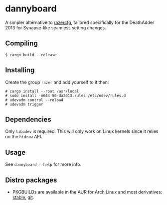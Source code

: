 # dannyboard
A simpler alternative to [razercfg](http://bues.ch/cms/hacking/razercfg.html),
tailored specifically for the DeathAdder 2013 for Synapse-like seamless setting
changes.

## Compiling
```
$ cargo build --release
```

## Installing
Create the group `razer` and add yourself to it then:
```
# cargo install --root /usr/local
# sudo install -m644 50-da2013.rules /etc/udev/rules.d
# udevadm control --reload
# udevadm trigger
```

## Dependencies
Only `libudev` is required. This will only work on Linux kernels since it relies
on the `hidraw` API.

## Usage
See `dannyboard --help` for more info.

## Distro packages
- PKGBUILDs are available in the AUR for Arch Linux and most derivatives:
  [stable](https://aur.archlinux.org/packages/dannyboard/), [git](https://aur.archlinux.org/packages/dannyboard-git).
